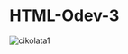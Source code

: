 # HTML-Odev-3
![cikolata1](https://user-images.githubusercontent.com/117091094/203072562-032ceb59-23ac-48cb-ae0f-a7afa6f1fb08.jpg)
